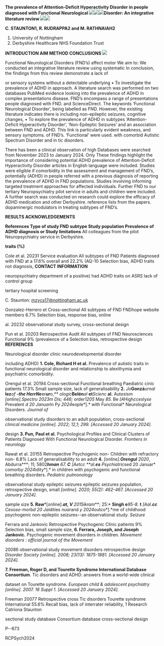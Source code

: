 ﻿**The prevalence of Attention-Deficit Hyperactivity Disorder in people diagnosed with Functional Neurological ![](mn0qfgsm.001.png)![](mn0qfgsm.002.png)![](mn0qfgsm.003.png)Disorder: An integrative literature review ![](mn0qfgsm.004.jpeg)![](mn0qfgsm.005.png)**

**C. STAUNTON1, R. RUDRAPPA2 and M. RATHNAIAH2** 

1. University of Nottingham 
1. Derbyshire Healthcare NHS Foundation Trust 

**INTRODUCTION AIM METHOD CONCLUSIONS ![](mn0qfgsm.006.png)**

Functional Neurological Disorders (FND’s) affect motor  We aim to: We conducted an integrative literature review using systematic  In conclusion, the findings from this review demonstrate a lack of  

or sensory systems without a detectable underlying  • To investigate the prevalence of ADHD in  approach. A literature search was performed on two databases PubMed  evidence looking into the prevalence of ADHD in complex presentations  disease. FND’s encompass a range of presentations  people diagnosed with FND.  and ScienceDirect. The keywords ‘Functional Neurological Disorder’,  being labelled as FND. However, the existing literature indicates there is  including non-epileptic seizures, cognitive changes,  • To explore the prevalence of ADHD in subtypes  ‘Attention-Deficit Hyperactivity Disorder’, ‘Non-Epileptic Seizures’ and  an association between FND and ADHD. This link is particularly evident  weakness, and sensory symptoms.  of FND’s. ‘Functional’ were used.  with comorbid Autistic Spectrum Disorder and in tic disorders. 

There has been a clinical observation of high  Databases were searched from November 2023 to January 2024. Only  These findings highlight the importance of considering potential ADHD  prevalence of Attention-Deficit Hyperactivity Disorder  articles in English language were included. Studies were eligible if  comorbidity in the assessment and management of FND’s, potentially  (ADHD) in people referred with a previous diagnosis of  reporting the prevalence of ADHD in FND populations. Studies involving  informing targeted treatment approaches for affected individuals. Further  FND to our tertiary Neuropsychiatry pilot service in  adults and children were included. A further search was conducted on  research could explore the efficacy of ADHD medication and other  Derbyshire. reference lists from the papers.  dopaminergic modulators in treating subtypes of FND’s. 

**RESULTS ACKNOWLEDGEMENTS** 

**References Type of study FND subtype Study population Prevalence of ADHD diagnosis or Study limitations** All colleagues from the pilot Neuropsychiatry service in Derbyshire.  

**traits (%)** 

Cole et al. 20231 Service evaluation All subtypes of FND Patients diagnosed with FND at a  17.6% overall and 22.2% (AQ-10  Selection bias, ADHD traits not diagnosis,  **CONTACT INFORMATION** 

neuropsychiatry department of a  positive) had ADHD traits on ASRS  lack of control group 

tertiary hospital screening 

C. Staunton: mzycs17@nottingham.ac.uk  

Gonzalez-Herrero et  Cross-sectional All subtypes of FND FNDhope website members 6.7% Selection bias, response bias, online  

al. 20232 observational study survey, cross-sectional design 

Pun et al. 20203 Retrospective Audit All subtypes of FND Neurosciences Functional 9% (prevalence of a  Selection bias, retrospective design **REFERENCES** 

Neurological disorder clinic neurodevelopmental disorder 

including ADHD) **1. Cole, Richard H et al.** Prevalence of autistic traits in functional neurological disorder and relationship to alexithymia and psychiatric comorbidity.  

Orengul et al. 20194 Cross-sectional Functional breathing Paediatric cinic patients 17.3% Small sample size, lack of generalisability **2.** *Jo***Gonzá***urnal* **lez***of* **-***the* **Herr***Ne***er***ur***o,** *ologic***Belén***al*  **et***Scienc* **al.** Aut*es*ism  *[online].*Spectru *2023*m Dis*; 446;* order*1205* May *85.* Be *[A*High*cces*ly*se* Prevalent *d 20 Januar*in P*y 2024*eople*].* with Functional*   Neurological Disorders. *Journal of*  

observational study disorders to an adult population, cross-sectional *clinical medicine [online]. 2022; 12,1; 299. [Accessed 20 January 2024].* 

design **3. Pun, Paul et al.** Psychological Profiles and Clinical Clusters of Patients Diagnosed With Functional Neurological Disorder. *Frontiers in neurology*  

Rawat et al. 20155 Retrospective  Psychogenic non- Children with refractory non- 6.8% Lack of generalisability to an adult **4.** *[online].***Orengul** *2020***, Abdurra***; 11; 5802***hman** *67.* **C** *[A***et***cc* **al.***es*** Psychiatric*sed 20 Januar* comorb*y 2024*idity*].* in children with psychogenic and functional breathing disorders. *Pediatric pulmonology*  

observational study epileptic seizures epileptic seizures population, retrospective design, small *[online]. 2020; 55(2): 462-467. [Accessed 20 January 2024].* 

sample size **5. Raw***[online].***at, V** *2015***ikram***; 25:*  **Singh e***95-8.* **t** *[A***al.***cc*** C*es*o*se*-morb*d 20 Ja*idities *nuar*and *y 2024*outco*].*me of childhood psychogenic non-epileptic seizures--an observational study. *Seizure*  

Ferrara and Jankovic Retrospective  Psychogenic Clinic patients 9% Selection bias, small sample size,  **6. Ferrara, Joseph, and Joseph Jankovic.** Psychogenic movement disorders in children. *Movement disorders : official journal of the Movement*  

20086 observational study movement disorders retrospective design *Disorder Society [online]. 2008; 23(13): 1875-1881. [Accessed 20 January 2024].* 

**7. Freeman, Roger D, and Tourette Syndrome International Database Consortium**. Tic disorders and ADHD: answers from a world-wide clinical  

dataset on Tourette syndrome. *European child & adolescent psychiatry [online]. 2007. 16 Suppl 1. [Accessed 20 January 2024].* 

Freeman 20077 Retrospective cross Tic disorders Tourette syndrome International  55.6% Recall bias, lack of interrater reliability,  1 Research Catriona Staunton

sectional study database Consortium database cross-sectional design

P--673

RCPSych2024
